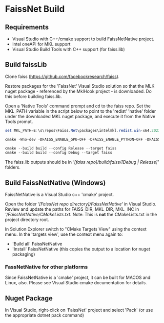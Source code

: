 # FaissNet Build

## Requirements
- Visual Studio with C++/cmake support to build FaissNetNative project.
- Intel oneAPI for MKL support
- Visual Studio Build Tools with C++ support (for faiss.lib)

## Build faissLib
Clone faiss (https://github.com/facebookresearch/faiss).

Restore packages for the 'FaissNet' Visual Studio solution so that the MLK nuget package - referenced by the MklHook project - is downloaded.
Do this before building faiss.lib.

Open a 'Native Tools' command prompt and cd to the faiss repo. 
Set the MKL_PATH variable in the script below to point to the 'redist' 'native' folder under the downloaded MKL nuget package,
and execute it from the Native Tools prompt.

```powershell
set MKL_PATH=E:\s\repos\Faiss.Net\packages\intelmkl.redist.win-x64.2023.1.0.46356\runtimes\win-x64\native

cmake -Wno-dev -DFAISS_ENABLE_GPU=OFF -DFAISS_ENABLE_PYTHON=OFF -DFAISS_ENABLE_C_API=OFF -DBUILD_TESTING=OFF -DBLA_VENDOR=Intel10_64_dyn "-DMKL_LIBRARIES=%MKL_PATH%/mkl_intel_lp64_dll.lib;%MKL_PATH%/mkl_intel_thread_dll.lib;%MKL_PATH%/mkl_core_dll.lib" -DBUILD_SHARED_LIBS=OFF -B build -S .

cmake --build build --config Release --target faiss
cmake --build build --config Debug --target faiss
```
The faiss.lib outputs should be in *'[faiss repo]/build/faiss/[Debug | Release]'* folders.

## Build FaissNetNative (Windows)
FaissNetNative is a Visual Studio c++ 'cmake' project. 

Open the folder *'[FaissNet repo directory]/FaissNetNative'* in Visual Studio.
Review and update the paths for FAISS_DIR, MKL_DIR, MKL_INC in *'/FaissNetNative/CMakeLists.txt*. 
Note: This is **not** the CMakeLists.txt in the project directory root.

In Solution Explorer switch to "CMake Targets View" using the context menu. In the 'targets view', use the context menu again to:

- 'Build all' FaissNetNative
- 'Install' FaissNetNative (this copies the output to a location for nuget packaging)

### FassNetNative for other platforms
Since FaissNetNative is a 'cmake' project, it can be built for MACOS and Linux, also. Please see Visual Studio cmake documentation for details.

## Nuget Package
In Visual Studio, right-click on 'FaissNet' project and select 'Pack' (or use the appropriate dotnet pack command)


